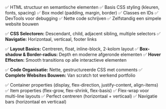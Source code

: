 ✅ HTML structuur en semantische elementen
✅ Basis CSS styling (kleuren, fonts, spacing)
✅ Box model (padding, margin, border)
✅ Classes en IDs
✅ DevTools voor debugging
✅ Nette code schrijven
✅ Zelfstandig een simpele website bouwen

✅ **CSS Selectoren:** Descendant, child, adjacent sibling, multiple selectors
✅ **Navigatie:** Horizontaal, verticaal, footer links

✅ **Layout Basics:** Centreren, float, inline-block, 2-kolom layout
✅ **Box-shadow & Border-radius:** Depth en moderne afgeronde elementen
✅ **Hover Effecten:** Smooth transitions op alle interactieve elementen

✅ **Code Organisatie:** Nette, gestructureerde CSS met comments
✅ **Complete Websites Bouwen:** Van scratch tot werkend portfolio

✅ Container properties (display, flex-direction, justify-content, align-items)
✅ Item properties (flex-grow, flex-shrink, flex-basis)
✅ Flex-wrap voor multi-line layouts
✅ Perfect centreren (horizontaal + verticaal)
✅ Navigatie bars (horizontaal en verticaal)


